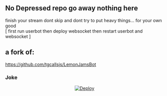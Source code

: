 ## No Depressed repo go away nothing here
finish your stream dont skip and dont try to put heavy things... for your own good
<br>
[ first run userbot then deploy websocket then restart userbot and websocket ]

## a fork of:
https://github.com/tgcallsjs/LemonJamsBot

### Joke
<p align="center">
   <a href="https://heroku.com/deploy?template=https://github.com/midnightmadwalk/LemonWebsocket/min">
  <img src="https://www.herokucdn.com/deploy/button.svg" alt="Deploy">
</a>

</p>
